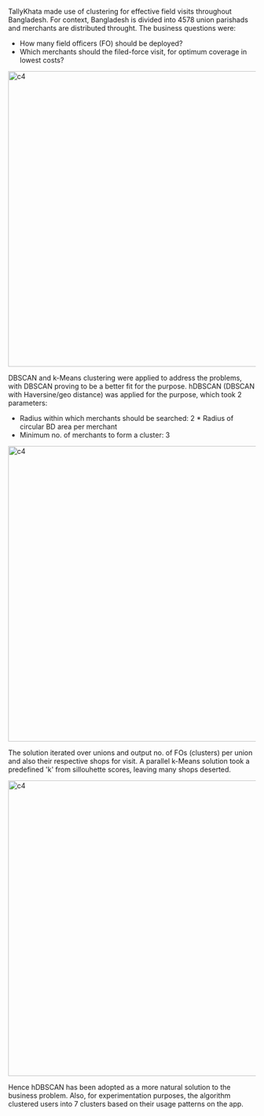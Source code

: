 TallyKhata made use of clustering for effective field visits throughout Bangladesh. For context, Bangladesh is divided into 4578 union parishads and merchants are distributed throught. The business questions were:
- How many field officers (FO) should be deployed?
- Which merchants should the filed-force visit, for optimum coverage in lowest costs?

<img width="600" alt="c4" src="https://github.com/shithi30/Clusters_for_Field_Visit/assets/43873081/4d9cc36d-eaf3-4d7e-a67d-96f96413363d"><br>

DBSCAN and k-Means clustering were applied to address the problems, with DBSCAN proving to be a better fit for the purpose. hDBSCAN (DBSCAN with Haversine/geo distance) was applied for the purpose, which took 2 parameters:
- Radius within which merchants should be searched: 2 * Radius of circular BD area per merchant
- Minimum no. of merchants to form a cluster: 3

<img width="600" alt="c4" src="https://github.com/shithi30/Clusters_for_Field_Visit/assets/43873081/3d6f1093-bb9f-4f0f-8899-a594d8f6f672"><br>

The solution iterated over unions and output no. of FOs (clusters) per union and also their respective shops for visit. A parallel k-Means solution took a predefined 'k' from sillouhette scores, leaving many shops deserted. 

<img width="600" alt="c4" src="https://github.com/shithi30/Clusters_for_Field_Visit/assets/43873081/877cb376-f9af-4578-ab17-9711565734ee"><br>

Hence hDBSCAN has been adopted as a more natural solution to the business problem. Also, for experimentation purposes, the algorithm clustered users into 7 clusters based on their usage patterns on the app. 
